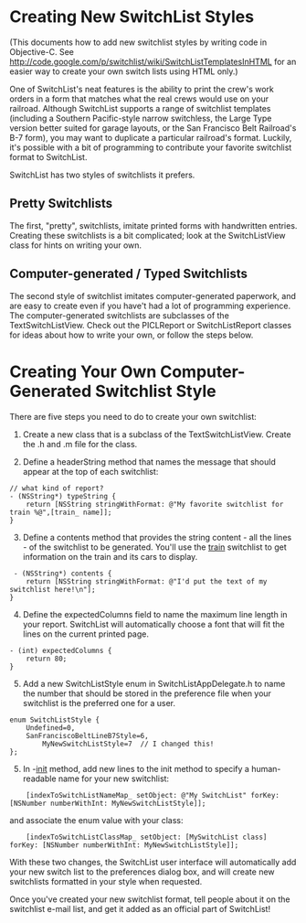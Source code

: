 # Creating New SwitchList Styles #

(This documents how to add new switchlist styles by writing code in Objective-C.  See http://code.google.com/p/switchlist/wiki/SwitchListTemplatesInHTML for an easier way to create your own switch lists using HTML only.)

One of SwitchList's neat features is the ability to print the crew's work orders in a form that matches what the real crews would use on your railroad.  Although SwitchList supports a range of switchlist templates (including a Southern Pacific-style narrow switchless, the Large Type version better suited for garage layouts, or the San Francisco Belt Railroad's B-7 form), you may want to duplicate a particular railroad's format.  Luckily, it's possible with a bit of programming to contribute your favorite switchlist format to SwitchList.

SwitchList has two styles of switchlists it prefers.

## Pretty Switchlists ##
The first, "pretty", switchlists, imitate printed forms with handwritten entries.  Creating these switchlists is a bit complicated; look at the SwitchListView class for hints on writing your own.

## Computer-generated / Typed Switchlists ##

The second style of switchlist imitates computer-generated paperwork, and are easy to create even if you have't had a lot of programming experience.  The computer-generated switchlists are subclasses of the TextSwitchListView.  Check out the PICLReport or SwitchListReport classes for ideas about how to write your own, or follow the steps below.

# Creating Your Own Computer-Generated Switchlist Style #

There are five steps you need to do to create your own switchlist:

1) Create a new class that is a subclass of the TextSwitchListView.  Create the .h and .m file for the class.

2) Define a headerString method that names the message that should appear at the top of each switchlist:

```
// what kind of report?
- (NSString*) typeString {
	return [NSString stringWithFormat: @"My favorite switchlist for train %@",[train_ name]];
}
```


3) Define a contents method that provides the string content - all the lines - of the switchlist to be generated.  You'll use the [train](self.md) switchlist to get information on the train and its cars to display.

```
 - (NSString*) contents {
	return [NSString stringWithFormat: @"I'd put the text of my switchlist here!\n"];
}
```

4) Define the expectedColumns field to name the maximum line length in your report.  SwitchList will automatically choose a font that will fit the lines on the current printed page.

```
- (int) expectedColumns {
	return 80;
}
```

5) Add a new SwitchListStyle enum in SwitchListAppDelegate.h to name the number that should be stored in the preference file when your switchlist is the preferred one for a user.

```
enum SwitchListStyle {
	Undefined=0,
	SanFranciscoBeltLineB7Style=6,
        MyNewSwitchListStyle=7  // I changed this!
};
```

5) In -[init](SwitchListAppDelegate.md) method, add new lines to the init method to specify a human-readable name for your new switchlist:

```
	[indexToSwitchListNameMap_ setObject: @"My SwitchList" forKey: [NSNumber numberWithInt: MyNewSwitchListStyle]];
```

and associate the enum value with your class:

```
	[indexToSwitchListClassMap_ setObject: [MySwitchList class] forKey: [NSNumber numberWithInt: MyNewSwitchListStyle]];
```

With these two changes, the SwitchList user interface will automatically add your new switch list to the preferences dialog box, and will create new switchlists formatted in your style when requested.

Once you've created your new switchlist format, tell people about it on the switchlist e-mail list, and get it added as an official part of SwitchList!
